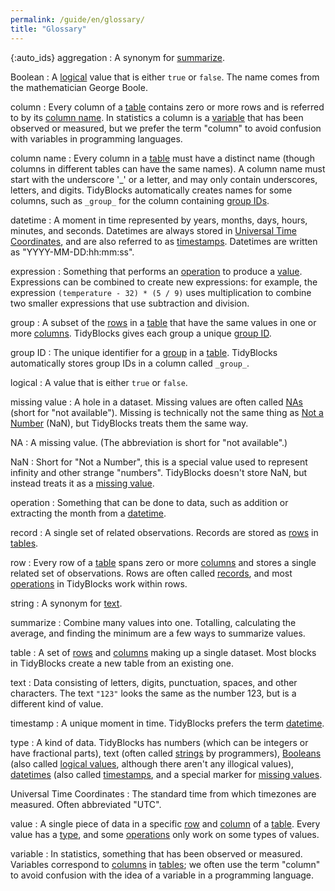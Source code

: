 ```yaml
---
permalink: /guide/en/glossary/
title: "Glossary"
---
```


{:auto_ids}
aggregation
:   A synonym for [summarize](#summarize).

Boolean
:   A [logical](#logical) value that is either `true` or `false`.
    The name comes from the mathematician George Boole.

column
:   Every column of a [table](#table) contains zero or more rows
    and is referred to by its [column name](#column-name).
    In statistics a column is a [variable](#variable) that has been observed or measured,
    but we prefer the term "column" to avoid confusion with variables in programming languages.

column name
:   Every column in a [table](#table) must have a distinct name
    (though columns in different tables can have the same names).
    A column name must start with the underscore '_' or a letter,
    and may only contain underscores, letters, and digits.
    TidyBlocks automatically creates names for some columns,
    such as `_group_` for the column containing [group IDs](#group-id).

datetime
:   A moment in time represented by years, months, days, hours, minutes, and seconds.
    Datetimes are always stored in [Universal Time Coordinates](#universal-time-coordinates),
    and are also referred to as [timestamps](#timestamp).
    Datetimes are written as "YYYY-MM-DD:hh:mm:ss".

expression
:   Something that performs an [operation](#operation) to produce a [value](#value).
    Expressions can be combined to create new expressions:
    for example,
    the expression `(temperature - 32) * (5 / 9)` uses multiplication
    to combine two smaller expressions that use subtraction and division.

group
:   A subset of the [rows](#row) in a [table](#table)
    that have the same values in one or more [columns](#column).
    TidyBlocks gives each group a unique [group ID](#group-id).

group ID
:   The unique identifier for a [group](#group) in a [table](#table).
    TidyBlocks automatically stores group IDs in a column called `_group_`.

logical
:   A value that is either `true` or `false`.

missing value
:   A hole in a dataset.
    Missing values are often called [NAs](#na) (short for "not available").
    Missing is technically not the same thing as [Not a Number](#nan) (NaN),
    but TidyBlocks treats them the same way.

NA
:   A missing value.
    (The abbreviation is short for "not available".)

NaN
:   Short for "Not a Number",
    this is a special value used to represent infinity and other strange "numbers".
    TidyBlocks doesn't store NaN,
    but instead treats it as a [missing value](#missing-value).

operation
:   Something that can be done to data,
    such as addition or extracting the month from a [datetime](#datetime).

record
:  A single set of related observations.
   Records are stored as [rows](#row) in [tables](#table).

row
:   Every row of a [table](#table) spans zero or more [columns](#column)
    and stores a single related set of observations.
    Rows are often called [records](#record),
    and most [operations](#operation) in TidyBlocks work within rows.

string
:   A synonym for [text](#text).

summarize
:   Combine many values into one.
    Totalling, calculating the average, and finding the minimum are a few ways to summarize values.

table
:   A set of [rows](#row) and [columns](#column) making up a single dataset.
    Most blocks in TidyBlocks create a new table from an existing one.

text
:   Data consisting of letters, digits, punctuation, spaces, and other characters.
    The text `"123"` looks the same as the number 123, but is a different kind of value.

timestamp
:   A unique moment in time.
    TidyBlocks prefers the term [datetime](#datetime).

type
:   A kind of data.
    TidyBlocks has numbers (which can be integers or have fractional parts),
    text (often called [strings](#string) by programmers),
    [Booleans](#boolean) (also called [logical values](#logical), although there aren't any illogical values),
    [datetimes](#datetime) (also called [timestamps](#timestamp),
    and a special marker for [missing values](#missing-value).

Universal Time Coordinates
:   The standard time from which timezones are measured.
    Often abbreviated "UTC".

value
:   A single piece of data in a specific [row](#row) and [column](#column) of a [table](#table).
    Every value has a [type](#type),
    and some [operations](#operation) only work on some types of values.

variable
:   In statistics, something that has been observed or measured.
    Variables correspond to [columns](#column) in [tables](#tables);
    we often use the term "column" to avoid confusion with
    the idea of a variable in a programming language.
